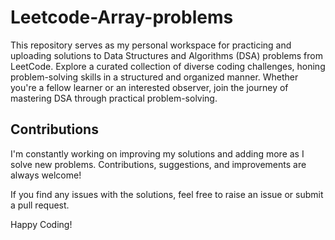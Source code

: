 # Leetcode-Array-problems

This repository serves as my personal workspace for practicing and uploading solutions to Data Structures and Algorithms (DSA) problems from LeetCode. Explore a curated collection of diverse coding challenges, honing problem-solving skills in a structured and organized manner. Whether you're a fellow learner or an interested observer, join the journey of mastering DSA through practical problem-solving.

## Contributions

I'm constantly working on improving my solutions and adding more as I solve new problems. Contributions, suggestions, and improvements are always welcome!

If you find any issues with the solutions, feel free to raise an issue or submit a pull request.

Happy Coding!

